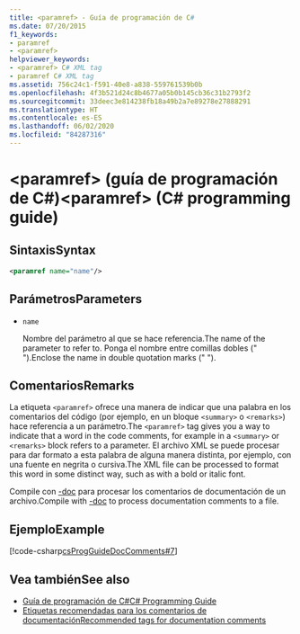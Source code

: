 ```yaml
---
title: <paramref> - Guía de programación de C#
ms.date: 07/20/2015
f1_keywords:
- paramref
- <paramref>
helpviewer_keywords:
- <paramref> C# XML tag
- paramref C# XML tag
ms.assetid: 756c24c1-f591-40e8-a838-559761539b0b
ms.openlocfilehash: 4f3b521d24c8b4677a05b0b145cb36c31b2793f2
ms.sourcegitcommit: 33deec3e814238fb18a49b2a7e89278e27888291
ms.translationtype: HT
ms.contentlocale: es-ES
ms.lasthandoff: 06/02/2020
ms.locfileid: "84287316"
---
```

# <a name="paramref-c-programming-guide"></a><span data-ttu-id="f4f7d-102">\<paramref> (guía de programación de C#)</span><span class="sxs-lookup"><span data-stu-id="f4f7d-102">\<paramref> (C# programming guide)</span></span>

## <a name="syntax"></a><span data-ttu-id="f4f7d-103">Sintaxis</span><span class="sxs-lookup"><span data-stu-id="f4f7d-103">Syntax</span></span>

```xml
<paramref name="name"/>
```

## <a name="parameters"></a><span data-ttu-id="f4f7d-104">Parámetros</span><span class="sxs-lookup"><span data-stu-id="f4f7d-104">Parameters</span></span>

- `name`

  <span data-ttu-id="f4f7d-105">Nombre del parámetro al que se hace referencia.</span><span class="sxs-lookup"><span data-stu-id="f4f7d-105">The name of the parameter to refer to.</span></span> <span data-ttu-id="f4f7d-106">Ponga el nombre entre comillas dobles (" ").</span><span class="sxs-lookup"><span data-stu-id="f4f7d-106">Enclose the name in double quotation marks (" ").</span></span>

## <a name="remarks"></a><span data-ttu-id="f4f7d-107">Comentarios</span><span class="sxs-lookup"><span data-stu-id="f4f7d-107">Remarks</span></span>

<span data-ttu-id="f4f7d-108">La etiqueta `<paramref>` ofrece una manera de indicar que una palabra en los comentarios del código (por ejemplo, en un bloque `<summary>` o `<remarks>`) hace referencia a un parámetro.</span><span class="sxs-lookup"><span data-stu-id="f4f7d-108">The `<paramref>` tag gives you a way to indicate that a word in the code comments, for example in a `<summary>` or `<remarks>` block refers to a parameter.</span></span> <span data-ttu-id="f4f7d-109">El archivo XML se puede procesar para dar formato a esta palabra de alguna manera distinta, por ejemplo, con una fuente en negrita o cursiva.</span><span class="sxs-lookup"><span data-stu-id="f4f7d-109">The XML file can be processed to format this word in some distinct way, such as with a bold or italic font.</span></span>

<span data-ttu-id="f4f7d-110">Compile con [-doc](../../language-reference/compiler-options/doc-compiler-option.md) para procesar los comentarios de documentación de un archivo.</span><span class="sxs-lookup"><span data-stu-id="f4f7d-110">Compile with [-doc](../../language-reference/compiler-options/doc-compiler-option.md) to process documentation comments to a file.</span></span>

## <a name="example"></a><span data-ttu-id="f4f7d-111">Ejemplo</span><span class="sxs-lookup"><span data-stu-id="f4f7d-111">Example</span></span>

[!code-csharp[csProgGuideDocComments#7](~/samples/snippets/csharp/VS_Snippets_VBCSharp/csProgGuideDocComments/CS/DocComments.cs#7)]

## <a name="see-also"></a><span data-ttu-id="f4f7d-112">Vea también</span><span class="sxs-lookup"><span data-stu-id="f4f7d-112">See also</span></span>

- [<span data-ttu-id="f4f7d-113">Guía de programación de C#</span><span class="sxs-lookup"><span data-stu-id="f4f7d-113">C# Programming Guide</span></span>](../index.md)
- [<span data-ttu-id="f4f7d-114">Etiquetas recomendadas para los comentarios de documentación</span><span class="sxs-lookup"><span data-stu-id="f4f7d-114">Recommended tags for documentation comments</span></span>](./recommended-tags-for-documentation-comments.md)
